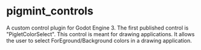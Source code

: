 # pigmint_controls
A custom control plugin for Godot Engine 3.
The first published control is "PigletColorSelect". 
This control is meant for drawing applications. It allows the user to select ForEground/Background colors in a drawing application.
